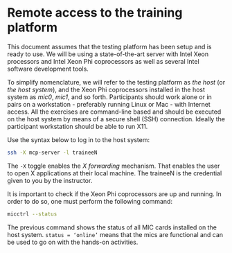 # Remote access to the training platform

This document assumes that the testing platform has been setup and is ready to
use. We will be using a state-of-the-art server with Intel Xeon processors and
Intel Xeon Phi coprocessors  as well as several Intel software development
tools. 

To simplify nomenclature, we will refer to the testing platform as _the host_
(or _the host system_), and the Xeon Phi coprocessors installed in the host
system as _mic0_, _mic1_, and so forth.  Participants should work alone or
in pairs on a workstation - preferably running Linux or Mac - with Internet
access.  All the exercises are command-line based and should be executed on the
host system by means of a secure shell (SSH) connection.  Ideally the
participant workstation should be able to run X11.

Use the syntax below to log in to the host system:

```bash
ssh -X mcp-server -l traineeN
```

The `-X` toggle enables the _X forwarding_ mechanism. That enables the user to
open X applications at their local machine. The traineeN is the credential given
to you by the instructor.

It is important to check if the Xeon Phi coprocessors are up and running. In
order to do so, one must perform the following command:

```bash
micctrl --status
```

The previous command shows the status of all MIC cards installed on the host
system. ```status = ‘online’``` means that the mics are functional and can be
used to go on with the hands-on activities.
